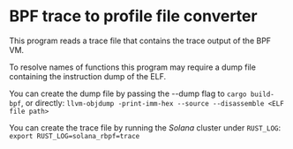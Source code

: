 # BPF trace to profile file converter

This program reads a trace file that contains the trace output of the BPF VM.

To resolve names of functions this program may require a dump file containing
the instruction dump of the ELF.

You can create the dump file by passing the --dump flag to `cargo build-bpf`,
or directly:
```llvm-objdump -print-imm-hex --source --disassemble <ELF file path>```

You can create the trace file by running the *Solana* cluster under `RUST_LOG`:
```export RUST_LOG=solana_rbpf=trace```
